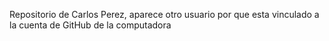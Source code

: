 Repositorio de Carlos Perez, aparece otro usuario por que esta vinculado a la cuenta de GitHub de la computadora
